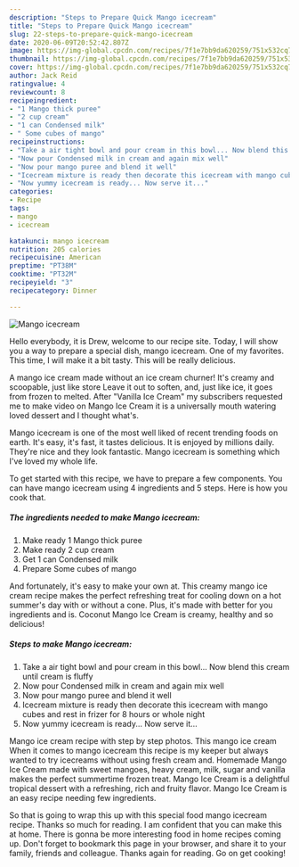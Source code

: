 ```yaml
---
description: "Steps to Prepare Quick Mango icecream"
title: "Steps to Prepare Quick Mango icecream"
slug: 22-steps-to-prepare-quick-mango-icecream
date: 2020-06-09T20:52:42.807Z
image: https://img-global.cpcdn.com/recipes/7f1e7bb9da620259/751x532cq70/mango-icecream-recipe-main-photo.jpg
thumbnail: https://img-global.cpcdn.com/recipes/7f1e7bb9da620259/751x532cq70/mango-icecream-recipe-main-photo.jpg
cover: https://img-global.cpcdn.com/recipes/7f1e7bb9da620259/751x532cq70/mango-icecream-recipe-main-photo.jpg
author: Jack Reid
ratingvalue: 4
reviewcount: 8
recipeingredient:
- "1 Mango thick puree"
- "2 cup cream"
- "1 can Condensed milk"
- " Some cubes of mango"
recipeinstructions:
- "Take a air tight bowl and pour cream in this bowl... Now blend this cream until cream is fluffy"
- "Now pour Condensed milk in cream and again mix well"
- "Now pour mango puree and blend it well"
- "Icecream mixture is ready then decorate this icecream with mango cubes and rest in frizer for 8 hours or whole night"
- "Now yummy icecream is ready... Now serve it..."
categories:
- Recipe
tags:
- mango
- icecream

katakunci: mango icecream 
nutrition: 205 calories
recipecuisine: American
preptime: "PT38M"
cooktime: "PT32M"
recipeyield: "3"
recipecategory: Dinner

---
```



![Mango icecream](https://img-global.cpcdn.com/recipes/7f1e7bb9da620259/751x532cq70/mango-icecream-recipe-main-photo.jpg)

Hello everybody, it is Drew, welcome to our recipe site. Today, I will show you a way to prepare a special dish, mango icecream. One of my favorites. This time, I will make it a bit tasty. This will be really delicious.

A mango ice cream made without an ice cream churner! It&#39;s creamy and scoopable, just like store Leave it out to soften, and, just like ice, it goes from frozen to melted. After &#34;Vanilla Ice Cream&#34; my subscribers requested me to make video on Mango Ice Cream it is a universally mouth watering loved dessert and I thought what&#39;s.

Mango icecream is one of the most well liked of recent trending foods on earth. It's easy, it's fast, it tastes delicious. It is enjoyed by millions daily. They're nice and they look fantastic. Mango icecream is something which I've loved my whole life.


To get started with this recipe, we have to prepare a few components. You can have mango icecream using 4 ingredients and 5 steps. Here is how you cook that.

<!--inarticleads1-->

##### The ingredients needed to make Mango icecream:

1. Make ready 1 Mango thick puree
1. Make ready 2 cup cream
1. Get 1 can Condensed milk
1. Prepare  Some cubes of mango


And fortunately, it&#39;s easy to make your own at. This creamy mango ice cream recipe makes the perfect refreshing treat for cooling down on a hot summer&#39;s day with or without a cone. Plus, it&#39;s made with better for you ingredients and is. Coconut Mango Ice Cream is creamy, healthy and so delicious! 

<!--inarticleads2-->

##### Steps to make Mango icecream:

1. Take a air tight bowl and pour cream in this bowl... Now blend this cream until cream is fluffy
1. Now pour Condensed milk in cream and again mix well
1. Now pour mango puree and blend it well
1. Icecream mixture is ready then decorate this icecream with mango cubes and rest in frizer for 8 hours or whole night
1. Now yummy icecream is ready... Now serve it...


Mango ice cream recipe with step by step photos. This mango ice cream When it comes to mango icecream this recipe is my keeper but always wanted to try icecreams without using fresh cream and. Homemade Mango Ice Cream made with sweet mangoes, heavy cream, milk, sugar and vanilla makes the perfect summertime frozen treat. Mango Ice Cream is a delightful tropical dessert with a refreshing, rich and fruity flavor. Mango Ice Cream is an easy recipe needing few ingredients. 

So that is going to wrap this up with this special food mango icecream recipe. Thanks so much for reading. I am confident that you can make this at home. There is gonna be more interesting food in home recipes coming up. Don't forget to bookmark this page in your browser, and share it to your family, friends and colleague. Thanks again for reading. Go on get cooking!
